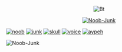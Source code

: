 <p align="center"><img src="https://user-images.githubusercontent.com/77061416/108649854-21579a00-74f9-11eb-940e-90dda3310226.jpg" alt="Bt">  
<p align="center">
<p align="center"><a href="https://github.com/Noob-Junk"><img title="Noob-Junk" src="https://github-readme-stats.vercel.app/api?username=Noob-Junk&show_icons=true&include_all_commits=true&theme=chartreuse-dark&cache_seconds=3200"></a>
</p>
<a href="https://github.com/Noob-Junk/noob"><img title="noob" src="https://github-readme-stats.vercel.app/api/pin/?username=Noob-Junk&repo=noob&theme=radical"></a>
<a href="https://github.com/Noob-Junk/junk"><img title="junk" src="https://github-readme-stats.vercel.app/api/pin/?username=Noob-Junk&repo=junk&theme=radical"></a>
<a href="https://github.com/Noob-Junk/skull"><img title="skull" src="https://github-readme-stats.vercel.app/api/pin/?username=Noob-Junk&repo=skull&theme=radical"></a>
<a href="https://github.com/Noob-Junk/voice"><img title="voice" src="https://github-readme-stats.vercel.app/api/pin/?username=Noob-Junk&repo=voice&theme=radical"></a>
<a href="https://github.com/Noob-Junk/aypeh"><img title="aypeh" src="https://github-readme-stats.vercel.app/api/pin/?username=Noob-Junk&repo=aypeh&theme=radical"></a>
</p>

<p align="center>
<a href="https://github.com/Noob-Junk"><img title="Noob-Junk" src="https://github-readme-stats.vercel.app/api/top-langs/?username=Noob-Junk&layout=compact&theme=chartreuse-pink&cache_seconds=3200"></a>
</p>

